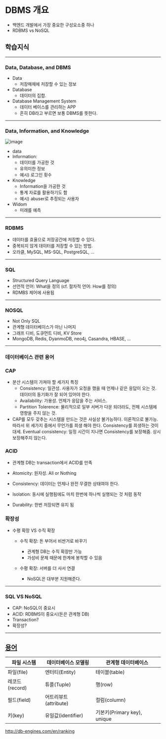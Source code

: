 # DBMS 개요

- 백엔드 개발에서 가장 중요한 구성요소중 하나
- RDBMS vs NoSQL



## 학습지식

---

### Data, Database, and DBMS

- Data
  - 저장매체에 저장할 수 있는 정보
- Database
  - 데이터의 집합.
- Database Management System
  - 데이터 베이스를 관리하는 APP
  - 흔히 DB라고 부르면 보통 DBMS를 뜻한다.



---

### Data, Information, and Knowledge

![image](https://user-images.githubusercontent.com/40619551/65404863-3a947c80-de15-11e9-8780-5e27b7fc8e94.png)

- data
- Information: 
  - 데이터를 가공한 것
  - 유의미한 정보
  - 예시) 로그인 횟수
- Knowledge
  - Information을 가공한 것
  - 통계 자료를 활용하기도 함
  - 예시) abuser로 추정되는 사용자
- Widom
  - 미래를 예측

---

### RDBMS

- 데이터를 효율으로 저장공간에 저장할 수 있다.
- 중복되지 않게 데이터를 저장할 수 있는 방법.
- 오라클, MySQL, MS-SQL, PostgreSQL, ...

---

### SQL

- Structured Query Language
- 선언적 언어: What을 정의 (cf. 절차적 언어: How를 정의)
- RDMBS 제어에 사용됨

---

### NOSQL

- Not Only SQL
- 관계형 데이터베이스가 아닌 나머지
- 그래프 디비, 도큐먼트 디비, KV Store
- MongoDB, Redis, DyanmoDB, neo4j, Casandra, HBASE, ...

---

### 데이터베이스 관련 용어

### CAP

- 분산 시스템이 가져야 할 세가지 특징
  - Consistency: 일관성. 사용자가 요청을 했을 때 언제나 같은 응답이 오는 것. 데이터의 동기화가 잘 되어 있어야 한다.
  - Availability: 가용성. 언제가 응답을 주는 서비스.
  - Partition Tolerence: 물리적으로 일부 서버가 다운 되더라도, 전체 시스템에 영향을 주지 않는 것.
- CAP를 모두 갖추는 시스템을 만드는 것은 사실상 불가능하다. 이론적으로 불가능. 따라서 위 세가지 중에서 무언가를 희생 해야 한다. Consistency를 희생하는 것이 대세. Eventual consistency: 일정 시간이 지나면 Consistency를 보장해줌. 상시 보장해주지 않는다.

### ACID

- 관계형 DB는 transaction에서 ACID를 만족

- Atomicity: 원자성. All or Nothing
- Consistency: 데이터는 언제나 완전 무결한 상태여야 한다.
- Isolation: 동시에 실행됨에도 마치 한번에 하나씩 실행되는 것 처럼 동작
- Durability: 한번 저장되면 유지 됨

### 확장성

- 수평 확장 VS 수직 확장

  - 수직 확장: 돈 부어서 비싼거로 바꾸기

    - 관계형 DB는 수직 확장만 가능
    - 가성비 문제 때문에 한계에 봉착할 수 있음

  - 수평 확장: 서버를 더 사서 연결 

    - NoSQL은 대부분 지원해준다.

---

### SQL VS NoSQL

- CAP: NoSQL이 중요시
- ACID: RDBMS이 중요시(돈은 관계형 DB)
- Transaction?
- 확장성?

---

## [용어](https://m.blog.naver.com/PostView.nhn?blogId=classe82&logNo=20153660200&proxyReferer=https%3A%2F%2Fwww.google.com%2F)

| 파일 시스템    | 데이터베이스 모델링   | 관계형 데이터베이스         |
| -------------- | --------------------- | --------------------------- |
| 파일(file)     | 엔터티(Entity)        | 테이블(table)               |
| 레코드(record) | 튜플(Tuple)           | 행(row)                     |
| 필드(field)    | 어트리뷰트(attribute) | 컬럼(column)                |
| 키(key)        | 유일값(identifier)    | 기본키(Primary key), unique |

http://db-engines.com/en/ranking

